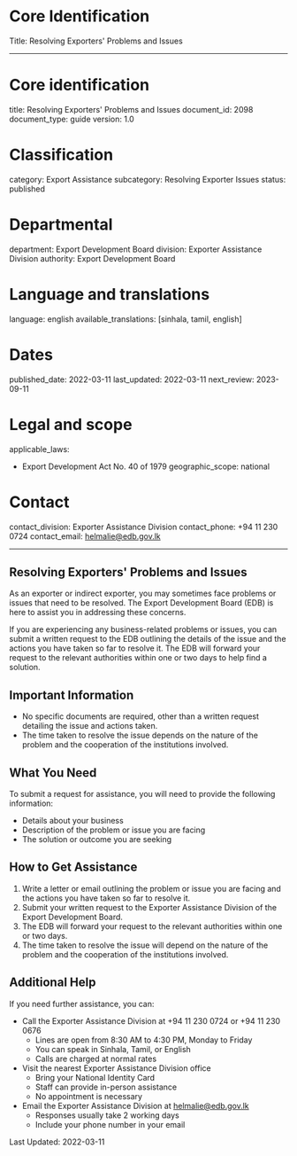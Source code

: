# Core Identification
Title: Resolving Exporters' Problems and Issues

---
# Core identification
title: Resolving Exporters' Problems and Issues
document_id: 2098
document_type: guide
version: 1.0

# Classification
category: Export Assistance
subcategory: Resolving Exporter Issues
status: published

# Departmental
department: Export Development Board
division: Exporter Assistance Division
authority: Export Development Board

# Language and translations
language: english
available_translations: [sinhala, tamil, english]

# Dates
published_date: 2022-03-11
last_updated: 2022-03-11
next_review: 2023-09-11

# Legal and scope
applicable_laws:
 - Export Development Act No. 40 of 1979
geographic_scope: national

# Contact
contact_division: Exporter Assistance Division
contact_phone: +94 11 230 0724
contact_email: helmalie@edb.gov.lk

---

## Resolving Exporters' Problems and Issues

As an exporter or indirect exporter, you may sometimes face problems or issues that need to be resolved. The Export Development Board (EDB) is here to assist you in addressing these concerns.

If you are experiencing any business-related problems or issues, you can submit a written request to the EDB outlining the details of the issue and the actions you have taken so far to resolve it. The EDB will forward your request to the relevant authorities within one or two days to help find a solution.

## Important Information

- No specific documents are required, other than a written request detailing the issue and actions taken.
- The time taken to resolve the issue depends on the nature of the problem and the cooperation of the institutions involved.

## What You Need

To submit a request for assistance, you will need to provide the following information:

- Details about your business
- Description of the problem or issue you are facing
- The solution or outcome you are seeking

## How to Get Assistance

1. Write a letter or email outlining the problem or issue you are facing and the actions you have taken so far to resolve it.
2. Submit your written request to the Exporter Assistance Division of the Export Development Board.
3. The EDB will forward your request to the relevant authorities within one or two days.
4. The time taken to resolve the issue will depend on the nature of the problem and the cooperation of the institutions involved.

## Additional Help

If you need further assistance, you can:

- Call the Exporter Assistance Division at +94 11 230 0724 or +94 11 230 0676
    - Lines are open from 8:30 AM to 4:30 PM, Monday to Friday
    - You can speak in Sinhala, Tamil, or English
    - Calls are charged at normal rates
- Visit the nearest Exporter Assistance Division office
    - Bring your National Identity Card
    - Staff can provide in-person assistance
    - No appointment is necessary
- Email the Exporter Assistance Division at helmalie@edb.gov.lk
    - Responses usually take 2 working days
    - Include your phone number in your email

Last Updated: 2022-03-11